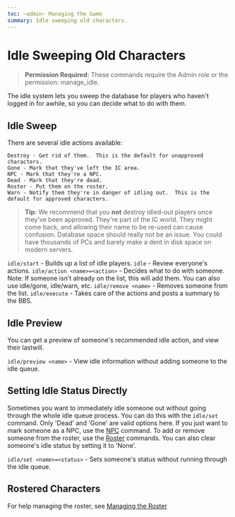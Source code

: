 ```yaml
---
toc: ~admin~ Managing the Game
summary: Idle sweeping old characters.
---
```

# Idle Sweeping Old Characters

> **Permission Required:** These commands require the Admin role or the permission: manage\_idle.

The idle system lets you sweep the database for players who haven't logged in for awhile, so you can decide what to do with them.

## Idle Sweep

There are several idle actions available:

    Destroy - Get rid of them.  This is the default for unapproved characters.
    Gone - Mark that they've left the IC area.
    NPC - Mark that they're a NPC. 
    Dead - Mark that they're dead.
    Roster - Put them on the roster.
    Warn - Notify them they're in danger of idling out.  This is the default for approved characters.

> **Tip:** We recommend that you **not** destroy idled-out players once they've been approved.  They're part of the IC world.  They might come back, and allowing their name to be re-used can cause confusion.  Database space should really not be an issue.  You could have thousands of PCs and barely make a dent in disk space on modern servers.

`idle/start` - Builds up a list of idle players.
`idle` - Review everyone's actions.
`idle/action <name>=<action>` - Decides what to do with someone.
        Note: If someone isn't already on the list, this will add them.
        You can also use idle/gone, idle/warn, etc.
`idle/remove <name>` - Removes someone from the list.
`idle/execute` - Takes care of the actions and posts a summary to the BBS.

## Idle Preview

You can get a preview of someone's recommended idle action, and view their lastwill.

`idle/preview <name>` - View idle information without adding someone to the idle queue.
  
## Setting Idle Status Directly

Sometimes you want to immediately idle someone out without going through the whole idle queue process.  You can do this with the `idle/set` command.  Only 'Dead' and 'Gone' are valid options here.  If you just want to mark someone as a NPC, use the [NPC](/help/npc) command.  To add or remove someone from the roster, use the [Roster](/help/manage_roster) commands.   You can also clear someone's idle status by setting it to 'None'.

`idle/set <name>=<status>` - Sets someone's status without running through the idle queue.

## Rostered Characters

For help managing the roster, see [Managing the Roster](/help/manage_roster)
